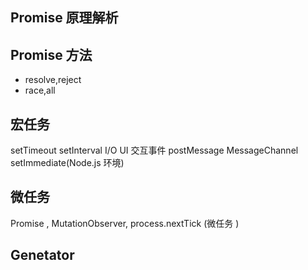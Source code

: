 ## Promise 原理解析

## Promise 方法

- resolve,reject
- race,all

## 宏任务

setTimeout
setInterval
I/O
UI 交互事件
postMessage
MessageChannel
setImmediate(Node.js 环境)

## 微任务

Promise , MutationObserver, process.nextTick (微任务 )

## Genetator
